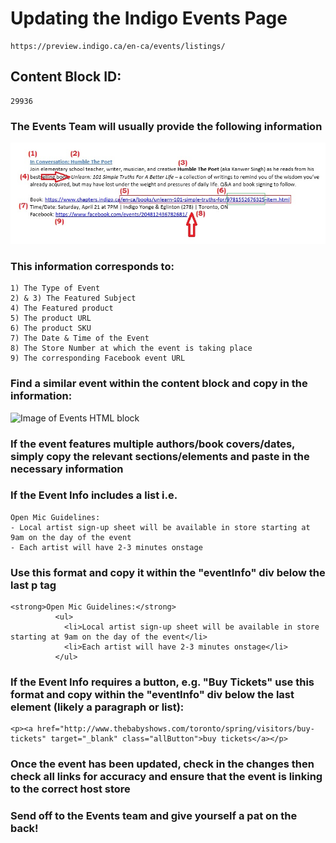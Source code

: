 # Updating the Indigo Events Page
```
https://preview.indigo.ca/en-ca/events/listings/
```

## Content Block ID:
```
29936
```

### The Events Team will usually provide the following information
![Image of Events Info](https://raw.githubusercontent.com/IndigoOnlineProduction/Events-page-update/master/Events%20Info.jpg)

### This information corresponds to:
```
1) The Type of Event
2) & 3) The Featured Subject
4) The Featured product
5) The product URL
6) The product SKU
7) The Date & Time of the Event
8) The Store Number at which the event is taking place
9) The corresponding Facebook event URL
```

### Find a similar event within the content block and copy in the information:
![Image of Events HTML block](https://static.indigoimages.ca/assetsexternal/events-html.jpg)

### If the event features multiple authors/book covers/dates, simply copy the relevant sections/elements and paste in the necessary information

### If the Event Info includes a list i.e.
```
Open Mic Guidelines:
- Local artist sign-up sheet will be available in store starting at 9am on the day of the event
- Each artist will have 2-3 minutes onstage
```
### Use this format and copy it within the "eventInfo" div below the last p tag
```
<strong>Open Mic Guidelines:</strong>
          <ul>
            <li>Local artist sign-up sheet will be available in store starting at 9am on the day of the event</li>
            <li>Each artist will have 2-3 minutes onstage</li>
          </ul>                  
```

### If the Event Info requires a button, e.g. "Buy Tickets" use this format and copy within the "eventInfo" div below the last element (likely a paragraph or list):
```
<p><a href="http://www.thebabyshows.com/toronto/spring/visitors/buy-tickets" target="_blank" class="allButton">buy tickets</a></p>
```

### Once the event has been updated, check in the changes then check all links for accuracy and ensure that the event is linking to the correct host store

### Send off to the Events team and give yourself a pat on the back!
